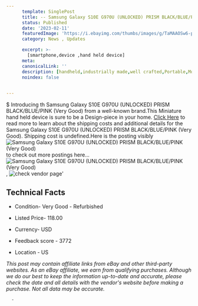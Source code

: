 ```yaml
---
      template: SinglePost
      title: -- Samsung Galaxy S10E G970U (UNLOCKED) PRISM BLACK/BLUE/PINK  (Very Good)
      status: Published
      date: '2023-02-11'
      featuredImage: 'https://i.ebayimg.com/thumbs/images/g/TaMAAOSw6-pjGQTQ/s-l225.jpg'
      category: News , Updates

      excerpt: >-
        [smartphone,device ,hand held device]
      meta:
      canonicalLink: ''
      description: [handheld,industrially made,well crafted,Portable,Mobile,Compact,Convenient,Lightweight,Maneuverable,Man-portable,Miniature,Carriable,Hand-held,Light,Holdable,Transportable,Mobile device,Pocket-sized,On-the-go,Wireless,Cordless,Compact size,Convenient size, smartphone,device ,hand held device]
      noindex: false
      

---
```

$
      Introducing th Samsung Galaxy S10E G970U (UNLOCKED) PRISM BLACK/BLUE/PINK  (Very Good) from a well-known brand.This Miniature hand held device is sure to be a Design-piece in your home. [Click Here](https://www.ebay.com/itm/403873590637?hash=item5e08bded6d%3Ag%3ATaMAAOSw6-pjGQTQ&mkevt=1&mkcid=1&mkrid=711-53200-19255-0&campid=%253CePNCampaignId%253E&customid=%253CreferenceId%253E&toolid=10049) to read more to learn about the shipping costs and additional details for the Samsung Galaxy S10E G970U (UNLOCKED) PRISM BLACK/BLUE/PINK  (Very Good). Shipping cost is undefined.Here is the posting visibly ![Samsung Galaxy S10E G970U (UNLOCKED) PRISM BLACK/BLUE/PINK  (Very Good)](https://i.ebayimg.com/thumbs/images/g/TaMAAOSw6-pjGQTQ/s-l225.jpg) to check out more postings here... ![Samsung Galaxy S10E G970U (UNLOCKED) PRISM BLACK/BLUE/PINK  (Very Good)](https://i.ebayimg.com/images/g/TaMAAOSw6-pjGQTQ/s-l960.jpg), ![check vendor page](https://origin-galleryplus.ebayimg.com/ws/web/403873590637_2_0_1/225x225.jpg,https://origin-galleryplus.ebayimg.com/ws/web/403873590637_3_0_1/225x225.jpg,https://origin-galleryplus.ebayimg.com/ws/web/403873590637_4_0_1/225x225.jpg,https://origin-galleryplus.ebayimg.com/ws/web/403873590637_5_0_1/225x225.jpg,https://origin-galleryplus.ebayimg.com/ws/web/403873590637_6_0_1/225x225.jpg,https://origin-galleryplus.ebayimg.com/ws/web/403873590637_7_0_1/225x225.jpg)'

      

 ## Technical Facts 



     
      

 - Condition- Very Good - Refurbished 


      

 - Listed Price- 118.00 


      

 - Currency- USD 


      

 - Feedback score - 3772 


      

 - Location - US 


      
      

 *_This post may contain affiliate links from eBay and other third-party websites. As an eBay affiliate, we earn from qualifying purchases. Although we do our best to keep the information up-to-date and accurate, please check the date and all details with the vendor's website before making a purchase. Not all data may be accurate._*




      -
